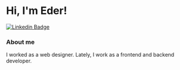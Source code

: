 # Hi, I'm Eder!

[![Linkedin Badge](https://img.shields.io/badge/-LinkedIn-blue?style=flat-square&logo=Linkedin&logoColor=white&link=https://www.linkedin.com/in/edergabriel/)](https://www.linkedin.com/in/edergabriel/)

### About me

I worked as a web designer. Lately, I work as a frontend and backend developer.
